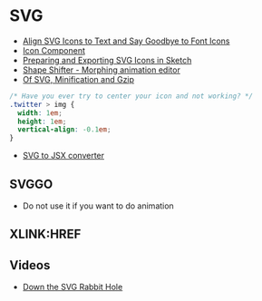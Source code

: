 # SVG

* [Align SVG Icons to Text and Say Goodbye to Font Icons](https://blog.prototypr.io/align-svg-icons-to-text-and-say-goodbye-to-font-icons-d44b3d7b26b4#.1yi4z5g19)
* [Icon Component](http://varun.ca/icon-component/)
* [Preparing and Exporting SVG Icons in Sketch](https://medium.com/sketch-app-sources/preparing-and-exporting-svg-icons-in-sketch-1a3d65b239bb#.hk01w4r4t)
* [Shape Shifter - Morphing animation editor](https://github.com/alexjlockwood/ShapeShifter)
* [Of SVG, Minification and Gzip](https://blog.usejournal.com/of-svg-minification-and-gzip-21cd26a5d007)

```css
/* Have you ever try to center your icon and not working? */
.twitter > img {
  width: 1em;
  height: 1em;
  vertical-align: -0.1em;
}
```

* [SVG to JSX converter](https://svg2jsx.herokuapp.com/)

## SVGGO

* Do not use it if you want to do animation

## XLINK:HREF

## Videos

* [Down the SVG Rabbit Hole](https://www.youtube.com/watch?v=IChfGN8nm5Q)

